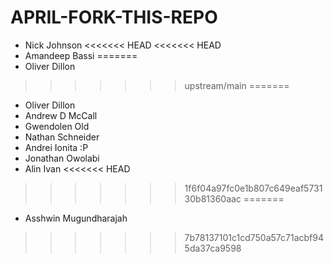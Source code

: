 # APRIL-FORK-THIS-REPO

- Nick Johnson
<<<<<<< HEAD
<<<<<<< HEAD
- Amandeep Bassi
=======
- Oliver Dillon
>>>>>>> upstream/main
=======
- Oliver Dillon
- Andrew D McCall
- Gwendolen Old
- Nathan Schneider
- Andrei Ionita :P
- Jonathan Owolabi
- Alin Ivan
<<<<<<< HEAD
>>>>>>> 1f6f04a97fc0e1b807c649eaf573130b81360aac
=======
- Asshwin Mugundharajah
>>>>>>> 7b78137101c1cd750a57c71acbf945da37ca9598

